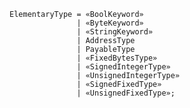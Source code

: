 <!-- This file is generated automatically by infrastructure scripts. Please don't edit by hand. -->

```{ .ebnf .slang-ebnf #ElementaryType }
ElementaryType = «BoolKeyword»
               | «ByteKeyword»
               | «StringKeyword»
               | AddressType
               | PayableType
               | «FixedBytesType»
               | «SignedIntegerType»
               | «UnsignedIntegerType»
               | «SignedFixedType»
               | «UnsignedFixedType»;
```
